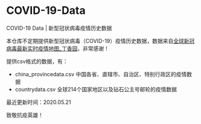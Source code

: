 # COVID-19-Data
COVID-19 Data | 新型冠状病毒疫情历史数据

本仓库不定期提供新型冠状病毒（COVID-19）疫情历史数据，数据来自[全球新冠病毒最新实时疫情地图_丁香园](https://ncov.dxy.cn/ncovh5/view/pneumonia "全球新冠病毒最新实时疫情地图_丁香园")，非常感谢！

提供csv格式的数据，有：

- china_provincedata.csv 中国各省、直辖市、自治区、特别行政区的疫情数据
- countrydata.csv 全球214个国家地区以及钻石公主号邮轮的疫情数据

最近更新时间：2020.05.21

致敬抗疫英雄！